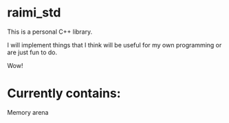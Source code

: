 # raimi_std

This is a personal C++ library.

I will implement things that I think will be useful for my own programming or are just fun to do.

Wow!

# Currently contains:
Memory arena

